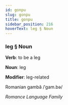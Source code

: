```yaml
---
id: gonpu
slug: gonpu
title: gonpu
sidebar_position: 216
hoverText: leg § Noun
---
```


### leg § Noun

**Verb**: to be a leg

**Noun**: leg

**Modifier**: leg-related

Romanian gambă /ˈɡam.bə/

*Romance Language Family*